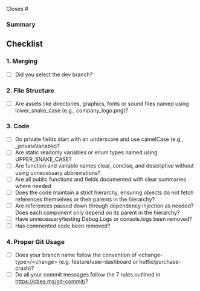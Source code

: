 Closes #<issue-number>

### Summary

## Checklist

### 1. Merging

- [ ] Did you select the dev branch?

### 2. File Structure

- [ ] Are assets like directories, graphics, fonts or sound files named using lower_snake_case (e.g., company_logo.png)?

### 3. Code

- [ ] Do private fields start with an underscore and use camelCase (e.g., \_privateVariable)?
- [ ] Are static readonly variables or enum types named using UPPER_SNAKE_CASE?
- [ ] Are function and variable names clear, concise, and descriptive without using unnecessary abbreviations?
- [ ] Are all public functions and fields documented with clear summaries where needed
- [ ] Does the code maintain a strict hierarchy, ensuring objects do not fetch references themselves or their parents in the hierarchy?
- [ ] Are references passed down through dependency injection as needed? Does each component only depend on its parent in the hierarchy?
- [ ] Have unnecessary/testing Debug.Logs or console.logs been removed?
- [ ] Has commented code been removed?

### 4. Proper Git Usage

- [ ] Does your branch name follow the convention of \<change-type\>/\<change\> (e.g. feature/user-dashboard or hotfix/purchase-crash)?
- [ ] Do all your commit messages follow the 7 rules outlined in https://cbea.ms/git-commit/?
